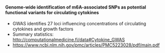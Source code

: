 #### Genome-wide identification of m6A-associated SNPs as potential functional variants for circulating cytokines

* GWAS identifies 27 loci influencing concentrations of circulating cytokines and growth factors
* Summary statistics: http://computationalmedicine.fi/data#Cytokine_GWAS
* https://www.ncbi.nlm.nih.gov/pmc/articles/PMC5223028/pdf/main.pdf

